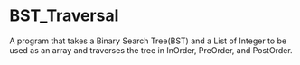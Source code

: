 # BST_Traversal

A program that takes a Binary Search Tree(BST) and a List of Integer to be used as an array and traverses the tree 
in InOrder, PreOrder, and PostOrder.
